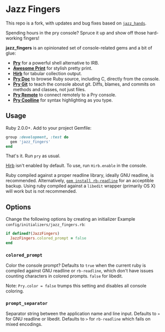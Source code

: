 Jazz Fingers
============

This repo is a fork, with updates and bug fixes based on [`jazz_hands`](https://github.com/nixme/jazz_hands).

Spending hours in the pry console? Spruce it up and show off those
hard-working fingers!

**jazz_fingers** is an opinionated set of console-related gems and a bit of glue:

* [**Pry**][pry] for a powerful shell alternative to IRB.
* [**Awesome Print**][awesome_print] for stylish pretty print.
* [**Hirb**][hirb] for tabular collection output.
* [**Pry Doc**][pry-doc] to browse Ruby source, including C, directly from the
  console.
* [**Pry Git**][pry-git] to teach the console about git. Diffs, blames, and
  commits on methods and classes, not just files.
* [**Pry Remote**][pry-remote] to connect remotely to a Pry console.
* [**Pry Coolline**][pry-coolline] for syntax highlighting as you type.


## Usage

Ruby 2.0.0+. Add to your project Gemfile:

```ruby
group :development, :test do
  gem 'jazz_fingers'
end
```

That's it. Run `pry` as usual.

[Hirb][hirb] isn't enabled by default. To use, run `Hirb.enable` in the console.

Ruby compiled against a proper readline library, ideally GNU readline, is
recommended. Alternatively, [`gem install rb-readline`][rb-readline] for an
acceptible backup. Using ruby compiled against a `libedit` wrapper (primarily OS
X) will work but is not recommended.


## Options

Change the following options by creating an initializer
Example `config/initializers/jazz_fingers.rb`:

```ruby
if defined?(JazzFingers)
  JazzFingers.colored_prompt = false
end
```

### `colored_prompt`

Color the console prompt? Defaults to `true` when the current ruby is compiled
against GNU readline or `rb-readline`, which don't have issues counting
characters in colored prompts. `false` for libedit.

Note: `Pry.color = false` trumps this setting and disables all console coloring.

### `prompt_separator`

Separator string between the application name and line input. Defaults to `»`
for GNU readline or libedit. Defaults to `>` for `rb-readline` which fails on
mixed encodings.


[pry]:                http://pry.github.com
[awesome_print]:      https://github.com/michaeldv/awesome_print
[hirb]:               https://github.com/cldwalker/hirb
[pry-doc]:            https://github.com/pry/pry-doc
[pry-git]:            https://github.com/pry/pry-git
[pry-remote]:         https://github.com/Mon-Ouie/pry-remote
[pry-coolline]:       https://github.com/pry/pry-coolline
[coderay]:            https://github.com/rubychan/coderay
[rb-readline]:        https://github.com/luislavena/rb-readline
[pullrequests]:       https://github.com/plribeiro3000/jazz_fingers/pulls
[issues]:             https://github.com/plribeiro3000/jazz_fingers/issues
[changelog]:          https://github.com/plribeiro3000/jazz_fingers/blob/master/CHANGELOG.md
